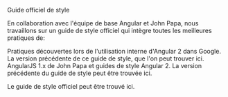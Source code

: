 Guide officiel de style

En collaboration avec l'équipe de base Angular et John Papa, nous travaillons sur un guide de style officiel qui intègre toutes les meilleures pratiques de:

Pratiques découvertes lors de l'utilisation interne d'Angular 2 dans Google.
La version précédente de ce guide de style, que l'on peut trouver ici.
AngularJS 1.x de John Papa et guides de style Angular 2.
La version précédente du guide de style peut être trouvée ici.

Le guide de style officiel peut être trouvé ici.

